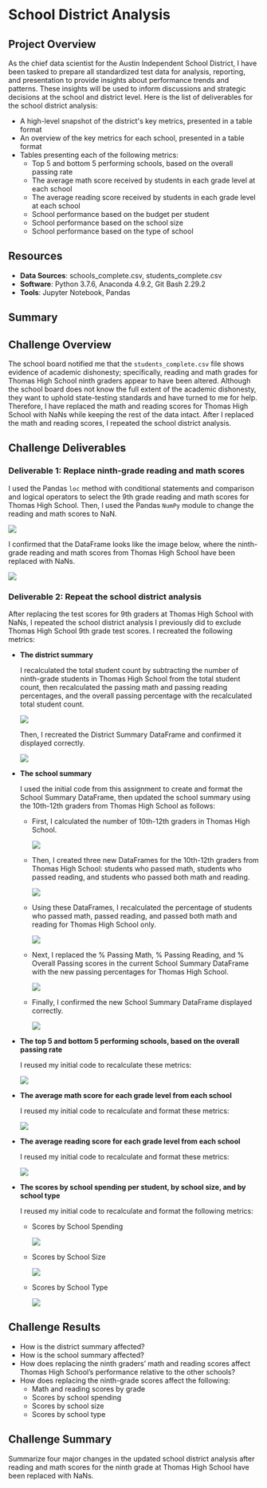 # School District Analysis

## Project Overview
As the chief data scientist for the Austin Independent School District, I have been tasked to prepare all standardized test data for analysis, reporting, and presentation to provide insights about performance trends and patterns. These insights will be used to inform discussions and strategic decisions at the school and district level. Here is the list of deliverables for the school district analysis: 

- A high-level snapshot of the district's key metrics, presented in a table format
- An overview of the key metrics for each school, presented in a table format
- Tables presenting each of the following metrics:
  - Top 5 and bottom 5 performing schools, based on the overall passing rate
  - The average math score received by students in each grade level at each school
  - The average reading score received by students in each grade level at each school
  - School performance based on the budget per student
  - School performance based on the school size 
  - School performance based on the type of school

## Resources
- **Data Sources**: schools_complete.csv, students_complete.csv
- **Software**: Python 3.7.6, Anaconda 4.9.2, Git Bash 2.29.2
- **Tools**: Jupyter Notebook, Pandas 

## Summary


## Challenge Overview
The school board notified me that the `students_complete.csv` file shows evidence of academic dishonesty; specifically, reading and math grades for Thomas High School ninth graders appear to have been altered. Although the school board does not know the full extent of the academic dishonesty, they want to uphold state-testing standards and have turned to me for help. Therefore, I have replaced the math and reading scores for Thomas High School with NaNs while keeping the rest of the data intact. After I replaced the math and reading scores, I repeated the school district analysis.

## Challenge Deliverables
### Deliverable 1: Replace ninth-grade reading and math scores

I used the Pandas `loc` method with conditional statements and comparison and logical operators to select the 9th grade reading and math scores for Thomas High School. Then, I used the Pandas `NumPy` module to change the reading and math scores to NaN.

<img src="images/Deliverable 1 code.PNG">

I confirmed that the DataFrame looks like the image below, where the ninth-grade reading and math scores from Thomas High School have been replaced with NaNs. 

<img src="images/Deliverable 1 confirmation.PNG">

### Deliverable 2: Repeat the school district analysis

After replacing the test scores for 9th graders at Thomas High School with NaNs, I repeated the school district analysis I previously did to exclude Thomas High School 9th grade test scores. I recreated the following metrics:

- **The district summary**

  I recalculated the total student count by subtracting the number of ninth-grade students in Thomas High School from the total student count, then recalculated the passing math and passing reading percentages, and the overall passing percentage with the recalculated total student count.

  <img src="images/Deliverable 2_district summary.PNG">

  Then, I recreated the District Summary DataFrame and confirmed it displayed correctly.

  <img src="images/Deliverable 2_district summary confirmation.PNG">

- **The school summary**

  I used the initial code from this assignment to create and format the School Summary DataFrame, then updated the school summary using the 10th-12th graders from Thomas High School as follows:

  - First, I calculated the number of 10th-12th graders in Thomas High School.

    <img src="images/Deliverable 2_school summary_THS count.PNG">

  - Then, I created three new DataFrames for the 10th-12th graders from Thomas High School: students who passed math, students who passed reading, and students who passed both math and reading.

    <img src="images/Deliverable 2_school summary_THS passing DataFrames.PNG">

  - Using these DataFrames, I recalculated the percentage of students who passed math, passed reading, and passed both math and reading for Thomas High School only.

    <img src="images/Deliverable 2_school summary_THS passing percentages.PNG">

  - Next, I replaced the % Passing Math, % Passing Reading, and % Overall Passing scores in the current School Summary DataFrame with the new passing percentages for Thomas High School.

    <img src="images/Deliverable 2_school summary_THS replaced passing percentages.PNG">
  
  - Finally, I confirmed the new School Summary DataFrame displayed correctly.

    <img src="images/Deliverable 2_school summary confirmation.PNG">

- **The top 5 and bottom 5 performing schools, based on the overall passing rate**

  I reused my initial code to recalculate these metrics:

  <img src="images/Deliverable 2_top 5 and bottom 5.PNG">

- **The average math score for each grade level from each school**

  I reused my initial code to recalculate and format these metrics:

  <img src="images/Deliverable 2_avg math scores.PNG">

- **The average reading score for each grade level from each school**

  I reused my initial code to recalculate and format these metrics:

  <img src="images/Deliverable 2_avg reading scores.PNG">

- **The scores by school spending per student, by school size, and by school type**

  I reused my initial code to recalculate and format the following metrics:

  - Scores by School Spending
  
    <img src="images/Deliverable 2_scores by school spending.PNG">
  
  - Scores by School Size
  
    <img src="images/Deliverable 2_scores by school size.PNG">
  
  - Scores by School Type
  
    <img src="images/Deliverable 2_scores by school type.PNG">


## Challenge Results

- How is the district summary affected?
- How is the school summary affected?
- How does replacing the ninth graders’ math and reading scores affect Thomas High School’s performance relative to the other schools?
- How does replacing the ninth-grade scores affect the following:
  - Math and reading scores by grade
  - Scores by school spending
  - Scores by school size
  - Scores by school type
  
## Challenge Summary
Summarize four major changes in the updated school district analysis after reading and math scores for the ninth grade at Thomas High School have been replaced with NaNs.
